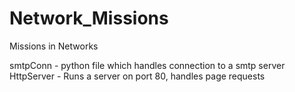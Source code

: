 # Network_Missions
Missions in Networks

smtpConn - python file which handles connection to a smtp server <br />
HttpServer - Runs a server on port 80, handles page requests
